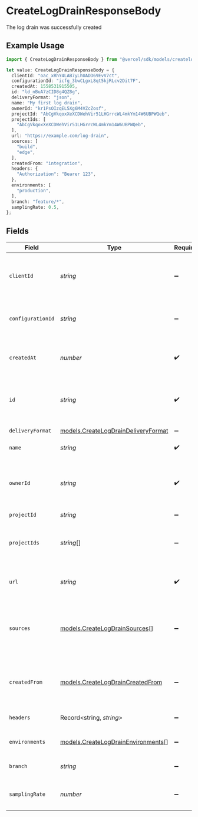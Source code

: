 # CreateLogDrainResponseBody

The log drain was successfully created

## Example Usage

```typescript
import { CreateLogDrainResponseBody } from "@vercel/sdk/models/createlogdrainop.js";

let value: CreateLogDrainResponseBody = {
  clientId: "oac_xRhY4LAB7yLhUADD69EvV7ct",
  configurationId: "icfg_3bwCLgxL8qt5kjRLcv2Dit7F",
  createdAt: 1558531915505,
  id: "ld_nBuA7zCID8g4QZ8g",
  deliveryFormat: "json",
  name: "My first log drain",
  ownerId: "kr1PsOIzqEL5Xg6M4VZcZosf",
  projectId: "AbCgVkqoxXeXCDWehVir51LHGrrcWL4mkYm14W6UBPWQeb",
  projectIds: [
    "AbCgVkqoxXeXCDWehVir51LHGrrcWL4mkYm14W6UBPWQeb",
  ],
  url: "https://example.com/log-drain",
  sources: [
    "build",
    "edge",
  ],
  createdFrom: "integration",
  headers: {
    "Authorization": "Bearer 123",
  },
  environments: [
    "production",
  ],
  branch: "feature/*",
  samplingRate: 0.5,
};
```

## Fields

| Field                                                                            | Type                                                                             | Required                                                                         | Description                                                                      | Example                                                                          |
| -------------------------------------------------------------------------------- | -------------------------------------------------------------------------------- | -------------------------------------------------------------------------------- | -------------------------------------------------------------------------------- | -------------------------------------------------------------------------------- |
| `clientId`                                                                       | *string*                                                                         | :heavy_minus_sign:                                                               | The oauth2 client application id that created this log drain                     | oac_xRhY4LAB7yLhUADD69EvV7ct                                                     |
| `configurationId`                                                                | *string*                                                                         | :heavy_minus_sign:                                                               | The client configuration this log drain was created with                         | icfg_3bwCLgxL8qt5kjRLcv2Dit7F                                                    |
| `createdAt`                                                                      | *number*                                                                         | :heavy_check_mark:                                                               | A timestamp that tells you when the log drain was created                        | 1558531915505                                                                    |
| `id`                                                                             | *string*                                                                         | :heavy_check_mark:                                                               | The unique identifier of the log drain. Always prefixed with `ld_`               | ld_nBuA7zCID8g4QZ8g                                                              |
| `deliveryFormat`                                                                 | [models.CreateLogDrainDeliveryFormat](../models/createlogdraindeliveryformat.md) | :heavy_minus_sign:                                                               | The delivery log format                                                          | json                                                                             |
| `name`                                                                           | *string*                                                                         | :heavy_check_mark:                                                               | The name of the log drain                                                        | My first log drain                                                               |
| `ownerId`                                                                        | *string*                                                                         | :heavy_check_mark:                                                               | The identifier of the team or user whose events will trigger the log drain       | kr1PsOIzqEL5Xg6M4VZcZosf                                                         |
| `projectId`                                                                      | *string*                                                                         | :heavy_minus_sign:                                                               | N/A                                                                              | AbCgVkqoxXeXCDWehVir51LHGrrcWL4mkYm14W6UBPWQeb                                   |
| `projectIds`                                                                     | *string*[]                                                                       | :heavy_minus_sign:                                                               | The identifier of the projects this log drain is associated with                 | AbCgVkqoxXeXCDWehVir51LHGrrcWL4mkYm14W6UBPWQeb                                   |
| `url`                                                                            | *string*                                                                         | :heavy_check_mark:                                                               | The URL to call when logs are generated                                          | https://example.com/log-drain                                                    |
| `sources`                                                                        | [models.CreateLogDrainSources](../models/createlogdrainsources.md)[]             | :heavy_minus_sign:                                                               | The sources from which logs are currently being delivered to this log drain.     | [<br/>"build",<br/>"edge"<br/>]                                                  |
| `createdFrom`                                                                    | [models.CreateLogDrainCreatedFrom](../models/createlogdraincreatedfrom.md)       | :heavy_minus_sign:                                                               | Whether the log drain was created by an integration or by a user                 | integration                                                                      |
| `headers`                                                                        | Record<string, *string*>                                                         | :heavy_minus_sign:                                                               | The headers to send with the request                                             | {"Authorization": "Bearer 123"}                                                  |
| `environments`                                                                   | [models.CreateLogDrainEnvironments](../models/createlogdrainenvironments.md)[]   | :heavy_minus_sign:                                                               | The environment of log drain                                                     | [<br/>"production"<br/>]                                                         |
| `branch`                                                                         | *string*                                                                         | :heavy_minus_sign:                                                               | The branch regexp of log drain                                                   | feature/*                                                                        |
| `samplingRate`                                                                   | *number*                                                                         | :heavy_minus_sign:                                                               | The sampling rate of log drain                                                   | 0.5                                                                              |